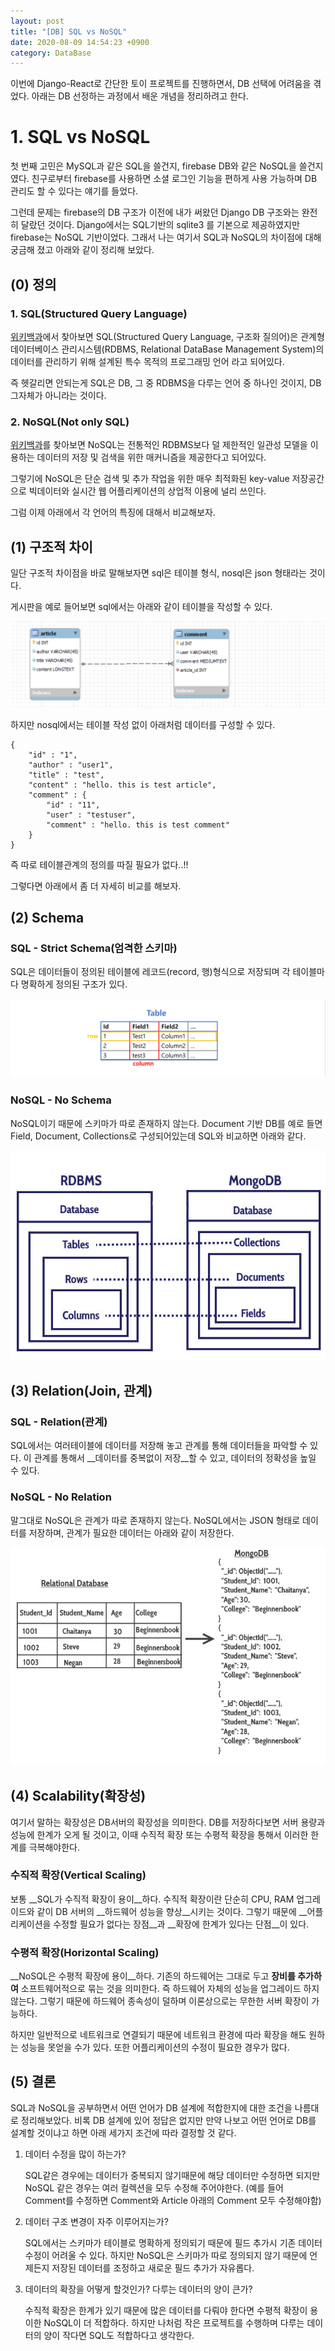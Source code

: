 ```yaml
---
layout: post
title: "[DB] SQL vs NoSQL"
date: 2020-08-09 14:54:23 +0900
category: DataBase
---
```


이번에 Django-React로 간단한 토이 프로젝트를 진행하면서, DB 선택에 어려움을 겪었다. 아래는 DB 선정하는 과정에서 배운 개념을 정리하려고 한다.



# 1. SQL vs NoSQL

첫 번째 고민은 MySQL과 같은 SQL을 쓸건지, firebase DB와 같은 NoSQL을 쓸건지 였다. 친구로부터 firebase를 사용하면 소셜 로그인 기능을 편하게 사용 가능하며 DB 관리도 할 수 있다는 얘기를 들었다. 

그런데 문제는 firebase의 DB 구조가 이전에 내가 써왔던 Django DB 구조와는 완전히 달랐던 것이다. Django에서는 SQL기반의 sqlite3 를 기본으로 제공하였지만 firebase는 NoSQL 기반이었다. 그래서 나는 여기서 SQL과 NoSQL의 차이점에 대해 궁금해 졌고 아래와 같이 정리해 보았다.



## (0) 정의

### 1. SQL(Structured Query Language)

[위키백과](https://ko.wikipedia.org/wiki/SQL)에서 찾아보면 SQL(Structured Query Language, 구조화 질의어)은 관계형 데이터베이스 관리시스템(RDBMS, Relational DataBase Management System)의 데이터를 관리하기 위해 설계된 특수 목적의 프로그래밍 언어 라고 되어있다.

즉 헷갈리면 안되는게 SQL은 DB, 그 중 RDBMS을 다루는 언어 중 하나인 것이지, DB 그자체가 아니라는 것이다. 

### 2. NoSQL(Not only SQL)

[위키백과](https://ko.wikipedia.org/wiki/NoSQL)를 찾아보면 NoSQL는 전통적인 RDBMS보다 덜 제한적인 일관성 모델을 이용하는 데이터의 저장 및 검색을 위한 매커니즘을 제공한다고 되어있다.

그렇기에 NoSQL은 단순 검색 및 추가 작업을 위한 매우 최적화된 key-value 저장공간으로 빅데이터와 실시간 웹 어플리케이션의 상업적 이용에 널리 쓰인다.



그럼 이제 아래에서 각 언어의 특징에 대해서 비교해보자.



## (1) 구조적 차이

일단 구조적 차이점을 바로 말해보자면 sql은 테이블 형식, nosql은 json 형태라는 것이다.

게시판을 예로 들어보면 sql에서는 아래와 같이 테이블을 작성할  수 있다.

![alt text](/public/img/gitblog/db_11.png)

하지만 nosql에서는 테이블 작성 없이 아래처럼 데이터를 구성할 수 있다.

```
{
	"id" : "1",
	"author" : "user1",
	"title" : "test",
	"content" : "hello. this is test article",
	"comment" : {
		"id" : "11",
		"user" : "testuser",
		"comment" : "hello. this is test comment"
	}
}
```

즉 따로 테이블관계의 정의를 따질 필요가 없다..!!

그렇다면 아래에서 좀 더 자세히 비교를 해보자.



## (2) Schema

### SQL - Strict Schema(엄격한 스키마)

SQL은 데이터들이 정의된 테이블에 레코드(record, 행)형식으로 저장되며 각 테이블마다 명확하게 정의된 구조가 있다. 

![alt text](/public/img/gitblog/db_14.png)

### NoSQL - No Schema

NoSQL이기 때문에 스키마가 따로 존재하지 않는다. Document 기반 DB를 예로 들면 Field, Document, Collections로 구성되어있는데 SQL와 비교하면 아래와 같다.

![alt text](/public/img/gitblog/db_13.png)



## (3) Relation(Join, 관계)

### SQL - Relation(관계)

SQL에서는 여러테이블에 데이터를 저장해 놓고 관계를 통해 데이터들을 파악할 수 있다. 이 관계를 통해서 __데이터를 중복없이 저장__할 수 있고, 데이터의 정확성을 높일 수 있다.

### NoSQL - No Relation

말그대로 NoSQL은 관계가 따로 존재하지 않는다. NoSQL에서는 JSON 형태로 데이터를 저장하며, 관계가 필요한 데이터는 아래와 같이 저장한다.

![alt text](/public/img/gitblog/db_12.png)

## (4) Scalability(확장성)

여기서 말하는 확장성은 DB서버의 확장성을 의미한다. DB를 저장하다보면 서버 용량과 성능에 한계가 오게 될 것이고, 이때 수직적 확장 또는 수평적 확장을 통해서 이러한 한계를 극복해야한다. 

### 수직적 확장(Vertical Scaling)

보통 __SQL가 수직적 확장이 용이__하다. 수직적 확장이란 단순히 CPU, RAM 업그레이드와 같이 DB 서버의 __하드웨어 성능을 향상__시키는 것이다. 그렇기 때문에 __어플리케이션을 수정할 필요가 없다는 장점__과 __확장에 한계가 있다는 단점__이 있다.

### 수평적 확장(Horizontal Scaling)

__NoSQL은 수평적 확장에 용이__하다. 기존의 하드웨어는 그대로 두고 __장비를 추가하여__ 소프트웨어적으로 묶는 것을 의미한다. 즉 하드웨어 자체의 성능을 업그레이드 하지 않는다. 그렇기 때문에 하드웨어 종속성이 덜하며 이론상으로는 무한한 서버 확장이 가능하다. 

하지만 일반적으로 네트워크로 연결되기 때문에 네트워크 환경에 따라 확장을 해도 원하는 성능을 못얻을 수가 있다. 또한 어플리케이션의 수정이 필요한 경우가 많다.

### 

## (5) 결론

SQL과 NoSQL을 공부하면서 어떤 언어가 DB 설계에 적합한지에 대한 조건을 나름대로 정리해보았다. 비록 DB 설계에 있어 정답은 없지만 만약 나보고 어떤 언어로 DB를 설계할 것이냐고 하면 아래 세가지 조건에 따라 결정할 것 같다. 

1. 데이터 수정을 많이 하는가?

   SQL같은 경우에는 데이터가 중복되지 않기때문에 해당 데이터만 수정하면 되지만 NoSQL 같은 경우는 여러 컬렉션을 모두 수정해 주어야한다. (예를 들어 Comment를 수정하면 Comment와 Article 아래의 Comment 모두 수정해야함)

   

2. 데이터 구조 변경이 자주 이루어지는가?

   SQL에서는 스키마가 테이블로 명확하게 정의되기 때문에 필드 추가시 기존 데이터 수정이 어려울 수 있다. 하지만 NoSQL은 스키마가 따로 정의되지 않기 때문에 언제든지 저장된 데이터를 조정하고 새로운 필드 추가가 자유롭다.

   

3. 데이터의 확장을 어떻게 할것인가? 다루는 데이터의 양이 큰가?

   수직적 확장은 한계가 있기 때문에 많은 데이터를 다뤄야 한다면 수평적 확장이 용이한 NoSQL이 더 적합하다. 하지만 나처럼 작은 프로젝트를 수행하며 다루는 데이터의 양이 작다면 SQL도 적합하다고 생각한다.



